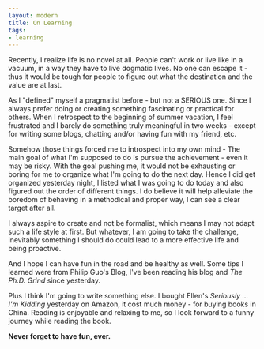 ```yaml
---
layout: modern
title: On Learning
tags:
- learning
---
```


Recently, I realize life is no novel at all. People can't work or live like in a vacuum, in a way they have to live dogmatic lives. No one can escape it - thus it would be tough for people to figure out what the destination and the value are at last.

As I "defined" myself a pragmatist before - but not a SERIOUS one. Since I always prefer doing or creating something fascinating or practical for others. When I retrospect to the beginning of summer vacation, I feel frustrated and I barely do something truly meaningful in two weeks - except for writing some blogs, chatting and/or having fun with my friend, etc. 

Somehow those things forced me to introspect into my own mind - The main goal of what I'm supposed to do is pursue the achievement - even it may be risky. With the goal pushing me, it would not be exhausting or boring for me to organize what I'm going to do the next day. Hence I did get organized yesterday night, I listed what I was going to do today and also figured out the order of different things. I do believe it will help alleviate the boredom of behaving in a methodical and proper way, I can see a clear target after all.

I always aspire to create and not be formalist, which means I may not adapt such a life style at first. But whatever, I am going to take the challenge, inevitably something I should do could lead to a more effective life and being proactive.

And I hope I can have fun in the road and be healthy as well. Some tips I learned were from Philip Guo's Blog, I've been reading his blog and *The Ph.D. Grind* since yesterday.

Plus I think I'm going to write something else. I bought Ellen's *Seriously ... I'm Kidding* yesterday on Amazon, it cost much money - for buying books in China. Reading is enjoyable and relaxing to me, so I look forward to a funny journey while reading the book.

**Never forget to have fun, ever.**